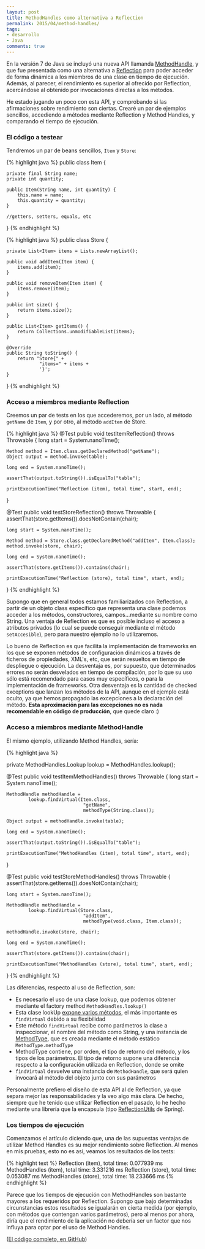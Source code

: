 ```yaml
---
layout: post
title: MethodHandles como alternativa a Reflection
permalink: 2015/04/method-handles/
tags:
- desarrollo
- Java
comments: true
---
```


En la versión 7 de Java se incluyó una nueva API llamanda [MethodHandle](http://docs.oracle.com/javase/7/docs/api/java/lang/invoke/MethodHandle.html), y que fue presentada como una alternativa a [Reflection](https://docs.oracle.com/javase/tutorial/reflect/) para poder acceder de forma dinámica a los miembros de una clase en tiempo de ejecución. Además, al parecer, el rendimiento es superior al ofrecido por Reflection, acercándose al obtenido por invocaciones directas a los métodos.

He estado jugando un poco con esta API, y comprobando si las afirmaciones sobre rendimiento son ciertas. Crearé un par de ejemplos sencillos, accediendo a métodos mediante Reflection y Method Handles, y comparando el tiempo de ejecución.

<!--break-->

### El código a testear

Tendremos un par de beans sencillos, `Item` y  `Store`:

{% highlight java %}
public class Item {

    private final String name;
    private int quantity;

    public Item(String name, int quantity) {
        this.name = name;
        this.quantity = quantity;
    }

    //getters, setters, equals, etc
}
{% endhighlight %}

{% highlight java %}
public class Store {

    private List<Item> items = Lists.newArrayList();

    public void addItem(Item item) {
        items.add(item);
    }

    public void removeItem(Item item) {
        items.remove(item);
    }

    public int size() {
        return items.size();
    }

    public List<Item> getItems() {
        return Collections.unmodifiableList(items);
    }

    @Override
    public String toString() {
        return "Store{" +
                "items=" + items +
                '}';
    }
}
{% endhighlight %}

### Acceso a miembros mediante Reflection

Creemos un par de tests en los que accederemos, por un lado, al método `getName` de `Item`, y por otro, al método `addItem` de Store.

{% highlight java %}
@Test
public void testItemReflection() throws Throwable {
    long start = System.nanoTime();

    Method method = Item.class.getDeclaredMethod("getName");
    Object output = method.invoke(table);

    long end = System.nanoTime();

    assertThat(output.toString()).isEqualTo("table");

    printExecutionTime("Reflection (item), total time", start, end);
}

@Test
public void testStoreReflection() throws Throwable {
    assertThat(store.getItems()).doesNotContain(chair);

    long start = System.nanoTime();

    Method method = Store.class.getDeclaredMethod("addItem", Item.class);
    method.invoke(store, chair);

    long end = System.nanoTime();

    assertThat(store.getItems()).contains(chair);

    printExecutionTime("Reflection (store), total time", start, end);

}
{% endhighlight %}

Supongo que en general todos estamos familiarizados con Reflection, a partir de un objeto class específico que representa una clase podemos acceder a los métodos, constructores, campos...mediante su nombre como String. Una ventaja de Reflection es que es posible incluso el acceso a atributos privados (lo cual se puede conseguir mediante el método `setAccesible`), pero para nuestro ejemplo no lo utilizaremos.

Lo bueno de Reflection es que facilita la implementación de frameworks en los que se exponen métodos de configuración dinámicos a través de ficheros de propiedades, XML's, etc, que serán resueltos en tiempo de despliegue o ejecución. La desventaja es, por supuesto, que determinados errores no serán desvelados en tiempo de compilación, por lo que su uso sólo está recomendado para casos muy específicos, o para la implementación de frameworks. Otra desventaja es la cantidad de checked exceptions que lanzan los métodos de la API, aunque en el ejemplo está oculto, ya que hemos propagado las excepciones a la declaración del método. **Esta aproximación para las excepciones no es nada recomendable en código de producción**, que quede claro :)

### Acceso a miembros mediante MethodHandle

El mismo ejemplo, utilizando Method Handles, sería:

{% highlight java %}

private MethodHandles.Lookup lookup = MethodHandles.lookup();

@Test
public void testItemMethodHandles() throws Throwable {
    long start = System.nanoTime();

    MethodHandle methodHandle =
            lookup.findVirtual(Item.class,
                                "getName",
                                methodType(String.class));

    Object output = methodHandle.invoke(table);

    long end = System.nanoTime();

    assertThat(output.toString()).isEqualTo("table");

    printExecutionTime("MethodHandles (item), total time", start, end);

}

@Test
public void testStoreMethodHandles() throws Throwable {
    assertThat(store.getItems()).doesNotContain(chair);

    long start = System.nanoTime();

    MethodHandle methodHandle =
            lookup.findVirtual(Store.class,
                                "addItem",
                                methodType(void.class, Item.class));

    methodHandle.invoke(store, chair);

    long end = System.nanoTime();

    assertThat(store.getItems()).contains(chair);

    printExecutionTime("MethodHandles (store), total time", start, end);
}
{% endhighlight %}

Las diferencias, respecto al uso de Reflection, son:

* Es necesario el uso de una clase lookup, que podemos obtener mediante el factory method `MethodHandles.lookup()`
* Esta clase lookUp [expone varios métodos](https://docs.oracle.com/javase/8/docs/api/java/lang/invoke/MethodHandles.Lookup.html), el más importante es `findVirtual` debido a su flexibilidad
* Este método `findVirtual` recibe como parámetros la clase a inspeccionar, el nombre del método como String, y una instancia de [MethodType](https://docs.oracle.com/javase/7/docs/api/java/lang/invoke/MethodType.html), que es creada mediante el método estático `MethodType.methodType`
* MethodType contiene, por orden, el tipo de retorno del método, y los tipos de los parámetros. El tipo de retorno supone una diferencia respecto a la configuración utilizada en Reflection, donde se omite
* `findVirtual` devuelve una instancia de `MethodHandle`, que será quien invocará al método del objeto junto con sus parámetros

Personalmente prefiero el diseño de esta API al de Reflection, ya que separa mejor las responsabilidades y la veo algo más clara. De hecho, siempre que he tenido que utilizar Reflection en el pasado, lo he hecho mediante una librería que la encapsula (tipo [ReflectionUtils](http://docs.spring.io/spring-framework/docs/4.0.4.RELEASE/javadoc-api/org/springframework/util/ReflectionUtils.html) de Spring).

### Los tiempos de ejecución

Comenzamos el artículo diciendo que, una de las supuestas ventajas de utilizar Method Handles es su mejor rendimiento sobre Reflection. Al menos en mis pruebas, esto no es así, veamos los resultados de los tests:

{% highlight text %}
Reflection (item), total time: 0.077939 ms
MethodHandles (item), total time: 3.331216 ms
Reflection (store), total time: 0.053087 ms
MethodHandles (store), total time: 18.233666 ms
{% endhighlight %}

Parece que los tiempos de ejecución con MethodHandles son bastante mayores a los requeridos por Reflection. Supongo que bajo determinadas circunstancias estos resultados se igualarán en cierta medida (por ejemplo, con métodos que contengan varios parámetros), pero al menos por ahora, diría que el rendimiento de la aplicación no debería ser un factor que nos influya para optar por el uso de Method Handles.

([El código completo, en GitHub](https://github.com/raulavila/blog-examples/tree/master/src/test/java/com/raulavila/methodhandles))
